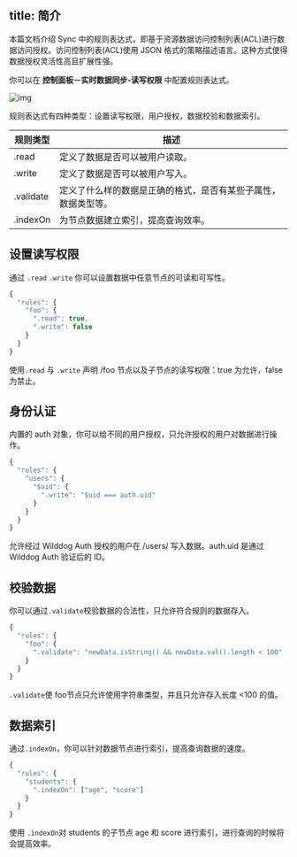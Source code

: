 
title: 简介
---

本篇文档介绍 Sync 中的规则表达式，即基于资源数据访问控制列表(ACL)进行数据访问授权。访问控制列表(ACL)使用 JSON 格式的策略描述语言。这种方式使得数据授权灵活性高且扩展性强。

你可以在 **控制面板－实时数据同步-读写权限** 中配置规则表达式。

![img](/images/rule-overview.png)

规则表达式有四种类型：设置读写权限，用户授权，数据校验和数据索引。

| 规则类型      | 描述                             |
| --------- | ------------------------------ |
| .read     | 定义了数据是否可以被用户读取。            |
| .write    | 定义了数据是否可以被用户写入。                 |
| .validate | 定义了什么样的数据是正确的格式，是否有某些子属性，数据类型等。|
| .indexOn  | 为节点数据建立索引，提高查询效率。               |


## 设置读写权限

通过 `.read` `.write` 你可以设置数据中任意节点的可读和可写性。

```javascript
{
  "rules": {
    "foo": {
      ".read": true,
      ".write": false
    }
  }
}
```

使用`.read` 与 `.write` 声明 /foo 节点以及子节点的读写权限：true 为允许，false 为禁止。

## 身份认证

内置的 auth 对象，你可以给不同的用户授权，只允许授权的用户对数据进行操作。

```javascript
{
  "rules": {
    "users": {
      "$uid": {
        ".write": "$uid === auth.uid"
      }
    }
  }
}
```
允许经过 Wilddog Auth 授权的用户在 /users/<uid> 写入数据。auth.uid 是通过 Wilddog Auth 验证后的 ID。


## 校验数据

你可以通过`.validate`校验数据的合法性，只允许符合规则的数据存入。

```javascript
{
  "rules": {
    "foo": {
      ".validate": "newData.isString() && newData.val().length < 100"
    }
  }
}
```

`.validate`使 foo节点只允许使用字符串类型，并且只允许存入长度 <100 的值。



## 数据索引

通过`.indexOn`，你可以针对数据节点进行索引，提高查询数据的速度。

```javascript
{
  "rules": {
    "students": {
      ".indexOn": ["age", "score"]
    }
  }
}
```

使用 `.indexOn`对 students 的子节点 age 和 score 进行索引，进行查询的时候将会提高效率。